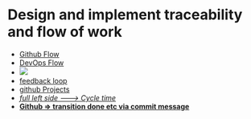 # Design and implement traceability and flow of work
- [Github Flow](https://docs.github.com/en/get-started/using-github/github-flow)
- [DevOps Flow](https://www.lucidchart.com/blog/devops-process-flow)
- ![](https://corporate-assets.lucid.co/chart/365819b1-fd7c-4222-bd14-fc06c96a6aa4.png)
- [feedback loop](https://medium.com/@navya.cloudops/devops-zero-to-hero-day-13-continuous-feedback-monitoring-584bee738718)
- [github Projects](https://docs.github.com/en/issues/planning-and-tracking-with-projects/learning-about-projects/quickstart-for-projects)
- *[full left side ---> Cycle time](https://learn.microsoft.com/en-us/azure/devops/report/dashboards/charts?view=azure-devops)*
- **[Github => transition done etc via commit message](https://learn.microsoft.com/en-us/azure/devops/boards/github/link-to-from-github?view=azure-devops#use-ab-to-link-from-github-to-azure-boards-work-items)**
